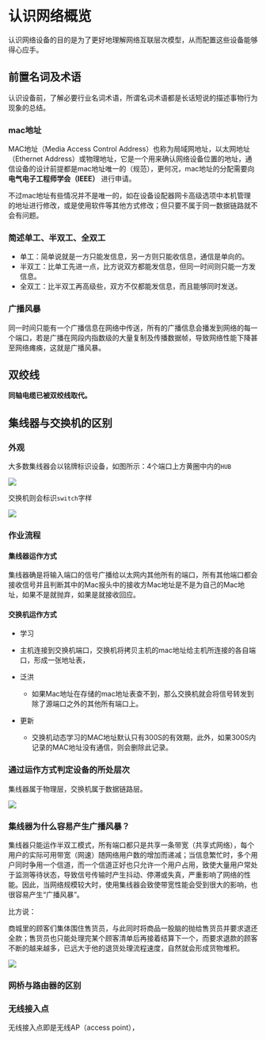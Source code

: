 # 认识网络概览

认识网络设备的目的是为了更好地理解网络互联层次模型，从而配置这些设备能够得心应手。

## 前置名词及术语

认识设备前，了解必要行业名词术语，所谓名词术语都是长话短说的描述事物行为现象的总结。

### mac地址

MAC地址（Media Access Control Address）也称为局域网地址，以太网地址（Ethernet Address）或物理地址，它是一个用来确认网络设备位置的地址，通信设备的设计前提都是mac地址唯一的（规范），更何况，mac地址的分配需要向 **电气电子工程师学会（IEEE）** 进行申请。

不过mac地址有些情况并不是唯一的，如在设备设配器网卡高级选项中本机管理的地址进行修改，或是使用软件等其他方式修改；但只要不属于同一数据链路就不会有问题。


### 简述单工、半双工、全双工

* 单工：简单说就是一方只能发信息，另一方则只能收信息，通信是单向的。
* 半双工：比单工先进一点，比方说双方都能发信息，但同一时间则只能一方发信息。
* 全双工：比半双工再高级些，双方不仅都能发信息，而且能够同时发送。

### 广播风暴

同一时间只能有一个广播信息在网络中传送，所有的广播信息会播发到网络的每一个端口，若是广播在网段内指数级的大量复制及传播数据帧，导致网络性能下降甚至网络瘫痪，这就是广播风暴。

## 双绞线

**同轴电缆已被双绞线取代。**



## 集线器与交换机的区别

### 外观

大多数集线器会以铭牌标识设备，如图所示：4个端口上方黄圈中内的`HUB`

![](https://i.postimg.cc/xT6yJBT6/Snipaste-2019-07-24-20-35-15.png)

交换机则会标识`switch`字样

![](https://i.postimg.cc/SKwKxB12/Snipaste-2019-07-24-21-18-36.png)

### 作业流程

#### 集线器运作方式

集线器确是将输入端口的信号广播给以太网内其他所有的端口，所有其他端口都会接收信号并且判断其中的Mac报头中的接收方Mac地址是不是为自己的Mac地址，如果不是就抛弃，如果是就接收回应。

#### 交换机运作方式

* 学习
 * 主机连接到交换机端口，交换机将拷贝主机的mac地址给主机所连接的各自端口，形成一张地址表，

* 泛洪
  * 如果Mac地址在存储的mac地址表查不到，那么交换机就会将信号转发到除了源端口之外的其他所有端口上。

* 更新
  * 交换机动态学习的MAC地址默认只有300S的有效期，此外，如果300S内记录的MAC地址没有通信，则会删除此记录。



### 通过运作方式判定设备的所处层次

集线器属于物理层，交换机属于数据链路层。

![](https://i.postimg.cc/q7hphbM7/Snipaste-2019-07-25-14-15-47.png)


### 集线器为什么容易产生广播风暴？

集线器只能运作半双工模式，所有端口都只是共享一条带宽（共享式网络），每个用户的实际可用带宽（网速）随网络用户数的增加而递减；当信息繁忙时，多个用户同时争用一个信道，而一个信道正好也只允许一个用户占用，致使大量用户常处于监测等待状态，导致信号传输时产生抖动、停滞或失真，严重影响了网络的性能。因此，当网络规模较大时，使用集线器会致使带宽性能会受到很大的影响，也很容易产生“广播风暴”。

比方说：

商城里的顾客们集体围住售货员，与此同时将商品一股脑的抛给售货员并要求退还全款；售货员也只能处理完某个顾客清单后再接着结算下一个，而要求退款的顾客不断的越来越多，已远大于他的退货处理流程速度，自然就会形成货物堆积。

![](https://i.postimg.cc/9fLggNC0/Snipaste-2019-07-25-22-13-10.png)




### 网桥与路由器的区别



### 无线接入点

无线接入点即是无线AP（access point），

![]()
